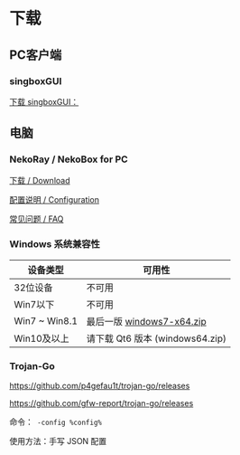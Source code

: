 # 下载

## PC客户端

### singboxGUI

[下载 singboxGUI：](https://github.com/GUI-for-Cores/GUI.for.SingBox)


## 电脑

### NekoRay / NekoBox for PC

[下载 / Download](https://github.com/MatsuriDayo/nekoray/releases)

[配置说明 / Configuration](/n-configuration/)

[常见问题 / FAQ](/n-faq/)

### Windows 系统兼容性

| 设备类型 | 可用性 |
|----|----|
|32位设备|不可用|
|Win7以下|不可用|
|Win7 ~ Win8.1| 最后一版 [windows7-x64.zip](https://github.com/MatsuriDayo/nekoray/releases/download/3.17/nekoray-3.17-2023-08-17-windows7-x64.zip)|
|Win10及以上| 请下载 Qt6 版本 (windows64.zip) |


### Trojan-Go

https://github.com/p4gefau1t/trojan-go/releases

https://github.com/gfw-report/trojan-go/releases

命令：` -config %config%`

使用方法：手写 JSON 配置
